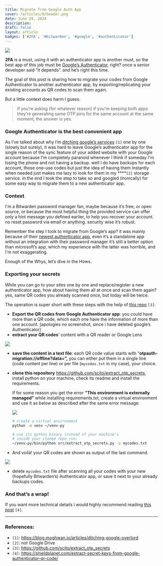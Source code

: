 ```yaml
---
title: Migrate from Google Auth App 
cover: /articles/9/header.png
date: June 29, 2024
description:
draft: false
layout: article
badges: ['#2FA', '#bitwarden', '#google', '#authenticator']
---
```


![](/articles/9/header.png)

**2FA** is a must, using it with an authenticator app is another must, so the best app of this job must be [Google’s Authenticator](https://play.google.com/store/apps/details?id=com.google.android.apps.authenticator2&hl=en), right? once a senior developer said “it depends”. and he’s right this time.

The goal of this post is sharing how to migrate your codes from Google Authenticator to another authenticator app, by exporting/replicating your existing accounts as QR codes to scan them again.

But a little context does harm I guess.

> if you’re asking (for whatever reason) if you’re keeping both apps they’re generating same OTP pins for the same account at the same moment, the answer is yes.
>

### Google Authenticator is the best convenient app

As I’ve talked about why I’m [ditching google’s services](https://blog.moghwan.io/articles/ditching-google-overlord) `[1]` one by one (slowly but surely), it was hard to leave Google’s authenticator app for the single reason of the sync feature of your added website with your Google account because I'm completely paranoid whenever I think if someday I'm losing the phone and not having a backup. well I do have backups for each account, those one-use codes but just the idea of having them instantly when needed just makes me lazy to look for them in my ****`[2]` storage service. in the end I took the step to take so and googled (ironically) for some easy way to migrate them to a new authenticator app.

### Context

I'm a Bitwarden password manager fan, maybe because it’s free, or open source, or because the most helpful thing the provided service can offer only a hint message you defined earlier, to help you recover your account. no reset password via email or anything. security wise it’s robust.

Remember the step I took to migrate from Google’s app? it was mainly because of their [newest authenticator app](https://www.androidauthority.com/bitwarden-authenticator-app-free-open-source-3439120/), even it’s a standalone app without an integration with their password manager it’s still a better option than microsoft’s app, which my experience with the latter was horrible, and I'm not exaggerating.

Enough of the Whys, let’s dive in the Hows.

### Exporting your secrets

While you can go to your sites one by one and replace/register a new authenticator app, how about having them all at once and scan them again? yes, same QR codes you already scanned once, but today will be twice.

The operation is super short with these steps with the help of [this repo](https://github.com/scito/extract_otp_secrets) `[3]`:

- **Export the QR codes from Google Authenticator app**: you could have more than a QR code, which each one have the information of more than one account. [apologies no screenshot, since i have deleted google’s Authenticator]
- **extract your QR codes**’ content with a QR reader or Google Lens

![](/articles/9/1.png)

- **save the content in a text file**: each QR code value starts with “**otpauth-migration://offline?data=”,** you can either put them in a single line (code content per line) or per file (`mycodes.txt` in my case), your choice.
- **clone this repository** https://github.com/scito/extract_otp_secrets, install python on your machine, check its readme and install the requirements.

  If for some reason you get the error **“This environment is externally managed”** while installing requirements.txt, create a virtual environment and use it as below as described after the same error message:

  ![](/articles/9/2.png)

    ```bash
    # create a virtual environment
    python -m venv ~/venv-py
    
    # use its python binary instead of your machine's
    # inside your cloned repo run:
    ~/venv-py/bin/python src/extract_otp_secrets.py -p mycodes.txt
    ```

- And voilà! your QR codes are shown as output of the last command.

![](/articles/9/3.png)

- delete `mycodes.txt` file after scanning all your codes with your new (hopefully Bitwarden’s) Authenticator app, or save it next to your already backups codes.

### And that’s a wrap!

If you want more technical details i would highly recommend reading [this post](https://shieldplanet.com/extract-secret-keys-from-google-authenticator-qr-code/) `[4]`.

***

### References:
- `[1]`: https://blog.moghwan.io/articles/ditching-google-overlord
- `[2]`: not Google Drive
- `[3]`: https://github.com/scito/extract_otp_secrets
- `[4]`: https://shieldplanet.com/extract-secret-keys-from-google-authenticator-qr-code/